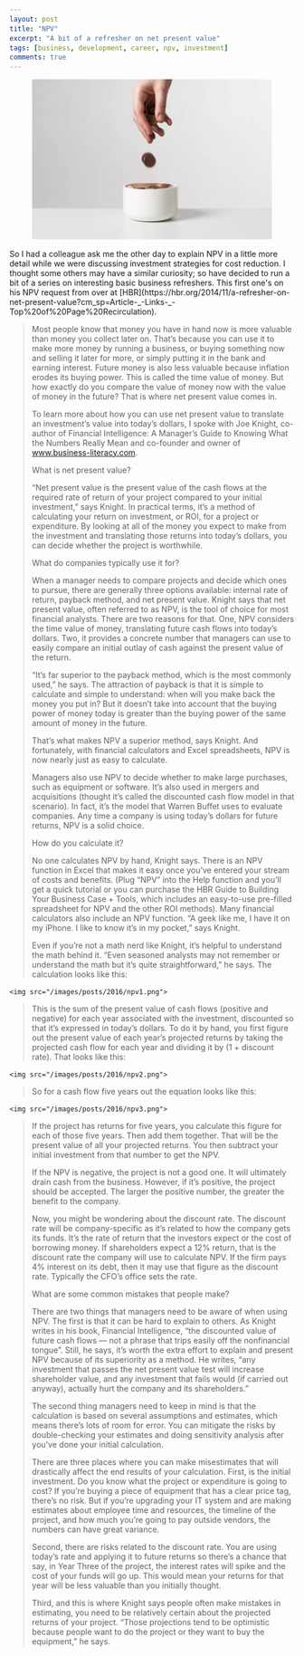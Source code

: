 ```yaml
---
layout: post
title: "NPV"
excerpt: "A bit of a refresher on net present value"
tags: [business, development, career, npv, investment]
comments: true 
---
```

<figure>
	<img src="/images/posts/2016/npv.jpg">
</figure>
So I had a colleague ask me the other day to explain NPV in a little more detail while we were discussing investment strategies for cost reduction. I thought some others may have a similar curiosity; so have decided to run a bit of a series on interesting basic business refreshers. This first one's on his NPV request from over at [HBR](https://hbr.org/2014/11/a-refresher-on-net-present-value?cm_sp=Article-_-Links-_-Top%20of%20Page%20Recirculation).

>Most people know that money you have in hand now is more valuable than money you collect later on. That’s because you can use it to make more money by running a business, or buying something now and selling it later for more, or simply putting it in the bank and earning interest. Future money is also less valuable because inflation erodes its buying power. This is called the time value of money. But how exactly do you compare the value of money now with the value of money in the future? That is where net present value comes in.
> 
>To learn more about how you can use net present value to translate an investment’s value into today’s dollars, I spoke with Joe Knight, co-author of Financial Intelligence: A Manager’s Guide to Knowing What the Numbers Really Mean and co-founder and owner of www.business-literacy.com.
> 
>What is net present value?
> 
>“Net present value is the present value of the cash flows at the required rate of return of your project compared to your initial investment,” says Knight. In practical terms, it’s a method of calculating your return on investment, or ROI, for a project or expenditure. By looking at all of the money you expect to make from the investment and translating those returns into today’s dollars, you can decide whether the project is worthwhile.
> 
>What do companies typically use it for?
> 
>When a manager needs to compare projects and decide which ones to pursue, there are generally three options available: internal rate of return, payback method, and net present value. Knight says that net present value, often referred to as NPV, is the tool of choice for most financial analysts. There are two reasons for that. One, NPV considers the time value of money, translating future cash flows into today’s dollars. Two, it provides a concrete number that managers can use to easily compare an initial outlay of cash against the present value of the return.
> 
>“It’s far superior to the payback method, which is the most commonly used,” he says. The attraction of payback is that it is simple to calculate and simple to understand: when will you make back the money you put in? But it doesn’t take into account that the buying power of money today is greater than the buying power of the same amount of money in the future.
> 
>That’s what makes NPV a superior method, says Knight. And fortunately, with financial calculators and Excel spreadsheets, NPV is now nearly just as easy to calculate.
>
>Managers also use NPV to decide whether to make large purchases, such as equipment or software. It’s also used in mergers and acquisitions (thought it’s called the discounted cash flow model in that scenario). In fact, it’s the model that Warren Buffet uses to evaluate companies. Any time a company is using today’s dollars for future returns, NPV is a solid choice.
>
>How do you calculate it?
>
>No one calculates NPV by hand, Knight says. There is an NPV function in Excel that makes it easy once you’ve entered your stream of costs and benefits. (Plug “NPV” into the Help function and you’ll get a quick tutorial or you can purchase the HBR Guide to Building Your Business Case + Tools, which includes an easy-to-use pre-filled spreadsheet for NPV and the other ROI methods). Many financial calculators also include an NPV function. “A geek like me, I have it on my iPhone. I like to know it’s in my pocket,” says Knight.
>
>Even if you’re not a math nerd like Knight, it’s helpful to understand the math behind it. “Even seasoned analysts may not remember or understand the math but it’s quite straightforward,” he says. The calculation looks like this:
>
><figure>
	<img src="/images/posts/2016/npv1.png">
></figure>
>
>This is the sum of the present value of cash flows (positive and negative) for each year associated with the investment, discounted so that it’s expressed in today’s dollars. To do it by hand, you first figure out the present value of each year’s projected returns by taking the projected cash flow for each year and dividing it by (1 + discount rate). That looks like this:
>
><figure>
	<img src="/images/posts/2016/npv2.png">
></figure>
>
>So for a cash flow five years out the equation looks like this:
>
><figure>
	<img src="/images/posts/2016/npv3.png">
></figure>
>
>If the project has returns for five years, you calculate this figure for each of those five years. Then add them together. That will be the present value of all your projected returns. You then subtract your initial investment from that number to get the NPV.
>
>If the NPV is negative, the project is not a good one. It will ultimately drain cash from the business. However, if it’s positive, the project should be accepted. The larger the positive number, the greater the benefit to the company.
>
>Now, you might be wondering about the discount rate. The discount rate will be company-specific as it’s related to how the company gets its funds. It’s the rate of return that the investors expect or the cost of borrowing money. If shareholders expect a 12% return, that is the discount rate the company will use to calculate NPV. If the firm pays 4% interest on its debt, then it may use that figure as the discount rate. Typically the CFO’s office sets the rate.
>
>What are some common mistakes that people make?
>
>There are two things that managers need to be aware of when using NPV. The first is that it can be hard to explain to others. As Knight writes in his book, Financial Intelligence, “the discounted value of future cash flows — not a phrase that trips easily off the nonfinancial tongue”. Still, he says, it’s worth the extra effort to explain and present NPV because of its superiority as a method. He writes, “any investment that passes the net present value test will increase shareholder value, and any investment that fails would (if carried out anyway), actually hurt the company and its shareholders.”
>
>The second thing managers need to keep in mind is that the calculation is based on several assumptions and estimates, which means there’s lots of room for error. You can mitigate the risks by double-checking your estimates and doing sensitivity analysis after you’ve done your initial calculation.
>
>There are three places where you can make misestimates that will drastically affect the end results of your calculation. First, is the initial investment. Do you know what the project or expenditure is going to cost? If you’re buying a piece of equipment that has a clear price tag, there’s no risk. But if you’re upgrading your IT system and are making estimates about employee time and resources, the timeline of the project, and how much you’re going to pay outside vendors, the numbers can have great variance.
>
>Second, there are risks related to the discount rate. You are using today’s rate and applying it to future returns so there’s a chance that say, in Year Three of the project, the interest rates will spike and the cost of your funds will go up. This would mean your returns for that year will be less valuable than you initially thought.
>
>Third, and this is where Knight says people often make mistakes in estimating, you need to be relatively certain about the projected returns of your project. “Those projections tend to be optimistic because people want to do the project or they want to buy the equipment,” he says.
